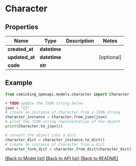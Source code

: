 # Character


## Properties

Name | Type | Description | Notes
------------ | ------------- | ------------- | -------------
**created_at** | **datetime** |  | 
**updated_at** | **datetime** |  | [optional] 
**code** | **str** |  | 

## Example

```python
from comicking_openapi.models.character import Character

# TODO update the JSON string below
json = "{}"
# create an instance of Character from a JSON string
character_instance = Character.from_json(json)
# print the JSON string representation of the object
print(Character.to_json())

# convert the object into a dict
character_dict = character_instance.to_dict()
# create an instance of Character from a dict
character_form_dict = character.from_dict(character_dict)
```
[[Back to Model list]](../README.md#documentation-for-models) [[Back to API list]](../README.md#documentation-for-api-endpoints) [[Back to README]](../README.md)


